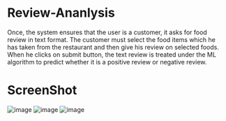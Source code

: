 # Review-Ananlysis
Once, the system ensures that the user is a customer, it asks for food review in text format. The customer must select the food items which he has taken from the restaurant and then give his review on selected foods. When he clicks on submit button, the text review is treated under the ML algorithm to predict whether it is a positive review or negative review.

# ScreenShot
![image](https://github.com/Vijay1kumar304/Review-Ananlysis/assets/154623501/5abaf138-c072-4ee8-b46b-d86a5904d534)
![image](https://github.com/Vijay1kumar304/Review-Ananlysis/assets/154623501/de75346e-cf3e-4d02-bb17-62039faf415f)
![image](https://github.com/Vijay1kumar304/Review-Ananlysis/assets/154623501/868c2482-8a3e-47af-bf9e-0037ffb6d63e)



